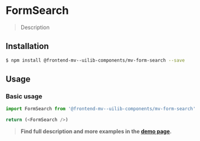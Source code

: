 # FormSearch

> Description

<!-- ![](./assets/preview.png) -->

## Installation

```sh
$ npm install @frontend-mv--uilib-components/mv-form-search --save
```

## Usage

### Basic usage
```js
import FormSearch from '@frontend-mv--uilib-components/mv-form-search'

return (<FormSearch />)
```


> **Find full description and more examples in the [demo page](#).**
